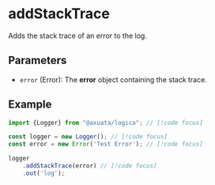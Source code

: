 # addStackTrace
Adds the stack trace of an error to the log.

## Parameters
- `error` (Error): The **error** object containing the stack trace.

## Example
```typescript
import {Logger} from "@axuata/logica"; // [!code focus]

const logger = new Logger(); // [!code focus]
const error = new Error('Test Error'); // [!code focus]

logger
    .addStackTrace(error) // [!code focus]
    .out('log');
```